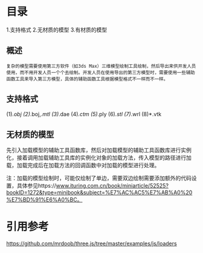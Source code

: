 # 目录
1.支持格式
2.无材质的模型
3.有材质的模型

## 概述
    复杂的模型需要使用第三方软件（如3ds Max）三维模型绘制工具绘制，然后导出来供开发人员使用，而不用开发人员一个个去绘制。开发人员在使用导出的第三方模型时，需要使用一些辅助函数工具来导入第三方模型，具体的辅助函数工具根据模型格式不一样而不一样。

## 支持格式
(1)*.obj
(2)*.boj,*.mtl
(3)*.dae
(4)*.ctm
(5)*.ply
(6)*.stl
(7)*.wrl
(8)*.vtk

## 无材质的模型
先引入加载模型的辅助工具函数库，然后对加载模型的辅助工具函数库进行实例化，接着调用加载辅助工具库的实例化对象的加载方法，传入模型的路径进行加载，加载完成后在加载方法的回调函数中对加载的模型进行处理。

注：加载的模型绘制时，可能仅绘制了单边，需要双边绘制需要添加额外的代码设置，具体参见https://www.ituring.com.cn/book/miniarticle/52525?bookID=1272&type=minibook&subject=%E7%AC%AC5%E7%AB%A0%20%E7%BD%91%E6%A0%BC。


# 引用参考
https://github.com/mrdoob/three.js/tree/master/examples/js/loaders